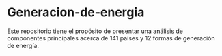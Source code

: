 # Generacion-de-energia
Este repositorio tiene el propósito de presentar una análisis de componentes principales acerca de 141 países y 12 formas de generación de energía.
